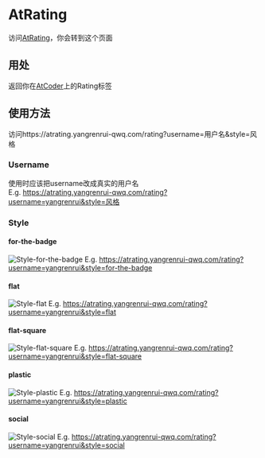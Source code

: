 # AtRating
访问[AtRating](https://atrating.yangrenrui-qwq.com)，你会转到这个页面
## 用处
返回你在[AtCoder](https://atcoder.jp)上的Rating标签
## 使用方法
访问https://atrating.yangrenrui-qwq.com/rating?username=用户名&style=风格
### Username
使用时应该把username改成真实的用户名\
E.g. https://atrating.yangrenrui-qwq.com/rating?username=yangrenrui&style=风格
### Style
#### for-the-badge
![Style-for-the-badge](/atrating-1.svg)
E.g. https://atrating.yangrenrui-qwq.com/rating?username=yangrenrui&style=for-the-badge
#### flat
![Style-flat](/atrating-2.svg)
E.g. https://atrating.yangrenrui-qwq.com/rating?username=yangrenrui&style=flat
#### flat-square
![Style-flat-square](/atrating-3.svg)
E.g. https://atrating.yangrenrui-qwq.com/rating?username=yangrenrui&style=flat-square
#### plastic
![Style-plastic](/atrating-4.svg)
E.g. https://atrating.yangrenrui-qwq.com/rating?username=yangrenrui&style=plastic
#### social
![Style-social](/atrating-5.svg)
E.g. https://atrating.yangrenrui-qwq.com/rating?username=yangrenrui&style=social